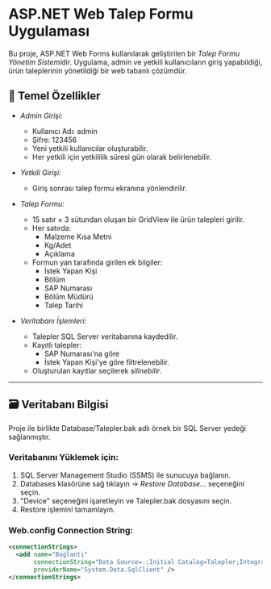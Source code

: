 # ASP.NET Web Talep Formu Uygulaması

Bu proje, ASP.NET Web Forms kullanılarak geliştirilen bir *Talep Formu Yönetim Sistemi*dir. Uygulama, admin ve yetkili kullanıcıların giriş yapabildiği, ürün taleplerinin yönetildiği bir web tabanlı çözümdür.

## 📌 Temel Özellikler

- *Admin Girişi:*
  - Kullanıcı Adı: admin
  - Şifre: 123456
  - Yeni yetkili kullanıcılar oluşturabilir.
  - Her yetkili için yetkililik süresi gün olarak belirlenebilir.

- *Yetkili Girişi:*
  - Giriş sonrası talep formu ekranına yönlendirilir.

- *Talep Formu:*
  - 15 satır × 3 sütundan oluşan bir GridView ile ürün talepleri girilir.
  - Her satırda:
    - Malzeme Kısa Metni
    - Kg/Adet
    - Açıklama
  - Formun yan tarafında girilen ek bilgiler:
    - İstek Yapan Kişi
    - Bölüm
    - SAP Numarası
    - Bölüm Müdürü
    - Talep Tarihi

- *Veritabanı İşlemleri:*
  - Talepler SQL Server veritabanına kaydedilir.
  - Kayıtlı talepler:
    - SAP Numarası'na göre
    - İstek Yapan Kişi'ye göre filtrelenebilir.
  - Oluşturulan kayıtlar seçilerek *silinebilir*.

---

## 🗃️ Veritabanı Bilgisi

Proje ile birlikte Database/Talepler.bak adlı örnek bir SQL Server yedeği sağlanmıştır.

### Veritabanını Yüklemek için:
1. SQL Server Management Studio (SSMS) ile sunucuya bağlanın.
2. Databases klasörüne sağ tıklayın → *Restore Database...* seçeneğini seçin.
3. "Device" seçeneğini işaretleyin ve Talepler.bak dosyasını seçin.
4. Restore işlemini tamamlayın.

### Web.config Connection String:
```xml
<connectionStrings>
  <add name="Baglanti"
       connectionString="Data Source=.;Initial Catalog=Talepler;Integrated Security=True"
       providerName="System.Data.SqlClient" />
</connectionStrings>
